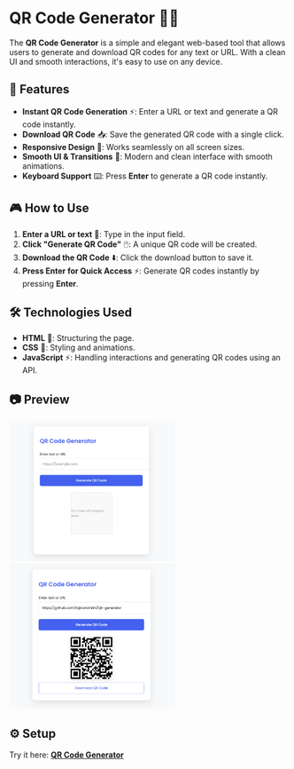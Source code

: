 # QR Code Generator 📱🎯  

The **QR Code Generator** is a simple and elegant web-based tool that allows users to generate and download QR codes for any text or URL. With a clean UI and smooth interactions, it's easy to use on any device.  

## 🚀 Features  
- **Instant QR Code Generation** ⚡: Enter a URL or text and generate a QR code instantly.  
- **Download QR Code** 📥: Save the generated QR code with a single click.  
- **Responsive Design** 📱: Works seamlessly on all screen sizes.  
- **Smooth UI & Transitions** 🎨: Modern and clean interface with smooth animations.  
- **Keyboard Support** ⌨️: Press **Enter** to generate a QR code instantly.  

## 🎮 How to Use  
1. **Enter a URL or text** 🔗: Type in the input field.  
2. **Click "Generate QR Code"** 🖱️: A unique QR code will be created.  
3. **Download the QR Code** ⬇️: Click the download button to save it.  
4. **Press Enter for Quick Access** ⚡: Generate QR codes instantly by pressing **Enter**.  

## 🛠️ Technologies Used  
- **HTML** 📄: Structuring the page.  
- **CSS** 🎨: Styling and animations.  
- **JavaScript** ⚡: Handling interactions and generating QR codes using an API.  
## 📷 Preview  

<img src="https://raw.githubusercontent.com/rajnandiniini/QR-generator/main/images/p1.png" width="300" height="auto">
<img src="https://raw.githubusercontent.com/rajnandiniini/QR-generator/main/images/p2.png" width="300" height="auto">






## ⚙️ Setup  
Try it here: **[QR Code Generator](https://rajnandiniini.github.io/QR-generator/index.html)**
